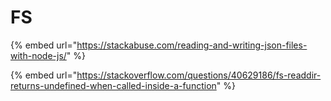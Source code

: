 # FS



{% embed url="https://stackabuse.com/reading-and-writing-json-files-with-node-js/" %}

{% embed url="https://stackoverflow.com/questions/40629186/fs-readdir-returns-undefined-when-called-inside-a-function" %}

